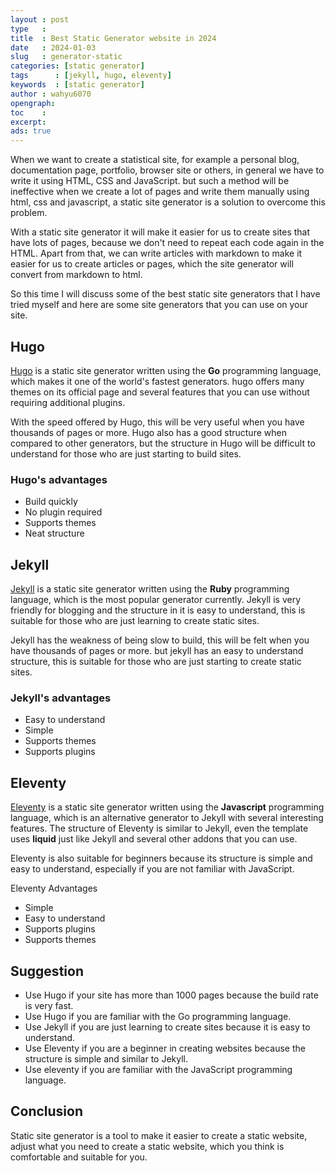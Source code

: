 ```yaml
---
layout : post
type   : 
title  : Best Static Generator website in 2024
date   : 2024-01-03
slug   : generator-static
categories: [static generator]
tags      : [jekyll, hugo, eleventy]
keywords  : [static generator]
author : wahyu6070
opengraph:
toc    :
excerpt:
ads: true
---
```



When we want to create a statistical site, for example a personal blog, documentation page, portfolio, browser site or others, in general we have to write it using HTML, CSS and JavaScript.  but such a method will be ineffective when we create a lot of pages and write them manually using html, css and javascript, a static site generator is a solution to overcome this problem.

With a static site generator it will make it easier for us to create sites that have lots of pages, because we don't need to repeat each code again in the HTML.  Apart from that, we can write articles with markdown to make it easier for us to create articles or pages, which the site generator will convert from markdown to html.

So this time I will discuss some of the best static site generators that I have tried myself and here are some site generators that you can use on your site.

## Hugo

[Hugo](https://gohugo.io/) is a static site generator written using the <strong>Go</strong> programming language, which makes it one of the world's fastest generators.  hugo offers many themes on its official page and several features that you can use without requiring additional plugins.

With the speed offered by Hugo, this will be very useful when you have thousands of pages or more.  Hugo also has a good structure when compared to other generators, but the structure in Hugo will be difficult to understand for those who are just starting to build sites.

### Hugo's advantages

- Build quickly
- No plugin required
- Supports themes
- Neat structure


## Jekyll

[Jekyll](https://jekyllrb.com/) is a static site generator written using the <b>Ruby</b> programming language, which is the most popular generator currently.  Jekyll is very friendly for blogging and the structure in it is easy to understand, this is suitable for those who are just learning to create static sites.

Jekyll has the weakness of being slow to build, this will be felt when you have thousands of pages or more.  but jekyll has an easy to understand structure, this is suitable for those who are just starting to create static sites.

### Jekyll's advantages
- Easy to understand
- Simple
- Supports themes
- Supports plugins



## Eleventy

[Eleventy](https://www.11ty.dev/) is a static site generator written using the <b>Javascript</b> programming language, which is an alternative generator to Jekyll with several interesting features.  The structure of Eleventy is similar to Jekyll, even the template uses <b>liquid</b> just like Jekyll and several other addons that you can use.

Eleventy is also suitable for beginners because its structure is simple and easy to understand, especially if you are not familiar with JavaScript.

Eleventy Advantages

- Simple
- Easy to understand
- Supports plugins
- Supports themes


## Suggestion

- Use Hugo if your site has more than 1000 pages because the build rate is very fast.
- Use Hugo if you are familiar with the Go programming language.
- Use Jekyll if you are just learning to create sites because it is easy to understand.
- Use Eleventy if you are a beginner in creating websites because the structure is simple and similar to Jekyll.
- Use eleventy if you are familiar with the JavaScript programming language.

## Conclusion

Static site generator is a tool to make it easier to create a static website, adjust what you need to create a static website, which you think is comfortable and suitable for you.

